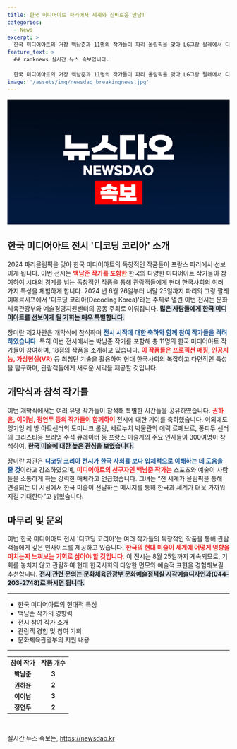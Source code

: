 ```yaml
---
title: 한국 미디어아트 파리에서 세계와 신비로운 만남!
categories:
  - News
excerpt: >
  한국 미디어아트의 거장 백남준과 11명의 작가들이 파리 올림픽을 맞아 LG그랑 팔레에서 디코딩 코리아 전시를 개최합니다. 최첨단 기술로 한국 사회의 복잡성을 체험하며, 세계와 연결되는 메시지를 만나보세요!
feature_text: >
  ## ranknews 실시간 뉴스 속보입니다.

  한국 미디어아트의 거장 백남준과 11명의 작가들이 파리 올림픽을 맞아 LG그랑 팔레에서 디코딩 코리아 전시를 개최합니다. 최첨단 기술로 한국 사회의 복잡성을 체험하며, 세계와 연결되는 메시지를 만나보세요!
image: '/assets/img/newsdao_breakingnews.jpg'
---
```


<p><img src="/assets/img/newsdao_breakingnews.jpg" alt="ranknews 속보" /></p>

<h2 data-ke-size="size26">한국 미디어아트 전시 '디코딩 코리아' 소개</h2>

<p data-ke-size="size16">2024 파리올림픽을 맞아 한국 미디어아트의 독창적인 작품들이 프랑스 파리에서 선보이게 됩니다. 이번 전시는 <b><span style="color: #ee2323;">백남준 작가를 포함한</span></b> 한국의 다양한 미디어아트 작가들이 참여하여 시대의 경계를 넘는 독창적인 작품을 통해 관람객들에게 현대 한국사회의 여러 가지 특성을 체험하게 합니다. 2024 년 6월 26일부터 내달 25일까지 파리의 그랑 팔레 이메르시프에서 '디코딩 코리아(Decoding Korea)'라는 주제로 열린 이번 전시는 문화체육관광부와 예술경영지원센터의 공동 주최로 이뤄집니다. <b><span style="background-color: #21538527;">많은 사람들에게 한국 미디어아트를 선보이게 될 기회는 매우 특별합니다.</span></b></p>

<p data-ke-size="size16">장미란 제2차관은 개막식에 참석하며 <b><span style="color: #1a5490;">전시 시작에 대한 축하와 함께 참여 작가들을 격려하였습니다.</span></b> 특히 이번 전시에서는 박남준 작가를 포함해 총 11명의 한국 미디어아트 작가들이 참여하며, 18점의 작품을 소개하고 있습니다. <b><span style="color: #ee2323;">이 작품들은 프로젝션 매핑, 인공지능, 가상현실(VR)</span></b> 등 최첨단 기술을 활용하여 현대 한국사회의 복잡하고 다면적인 특성을 탐구하며, 관람객들에게 새로운 시각을 제공할 것입니다.</p>

<h2 data-ke-size="size26">개막식과 참석 작가들</h2>

<p data-ke-size="size16">이번 개막식에서는 여러 유명 작가들이 참석해 특별한 시간들을 공유하였습니다. <b><span style="color: #ee2323;">권하윤, 이이남, 정연두 등의 작가들이 함께하여</span></b> 전시에 대한 기여를 축하했습니다. 이외에도 엉기엉 레 방 아트센터의 도미니크 롤랑, 세르누치 박물관의 에릭 르페브르, 퐁피두 센터의 크리스티옹 브리엉 수석 큐레이터 등 프랑스 미술계의 주요 인사들이 300여명이 참석하여, <b><span style="background-color: #21538527;">한국 미술에 대한 높은 관심을 보였습니다.</span></b></p>

<p data-ke-size="size16">장미란 차관은 <b><span style="color: #1a5490;">디코딩 코리아 전시가 한국 사회를 보다 입체적으로 이해하는 데 도움을 줄 것</span></b>이라고 강조하였으며, <b><span style="color: #ee2323;">미디어아트의 선구자인 백남준 작가는</span></b> 스포츠와 예술이 사람들을 소통하게 하는 강력한 매체라고 언급했습니다. 그녀는 “전 세계가 올림픽을 통해 연결되는 이 시점에서 한국 미술이 전달하는 메시지를 통해 한국과 세계가 더욱 가까워지길 기대한다”고 밝혔습니다.</p>

<h2 data-ke-size="size26">마무리 및 문의</h2>

<p data-ke-size="size16">이번 한국 미디어아트 전시 '디코딩 코리아'는 여러 작가들의 독창적인 작품을 통해 관람객들에게 깊은 인사이트를 제공하고 있습니다. <b><span style="color: #ee2323;">한국의 현대 미술이 세계에 어떻게 영향을 미치는지 느껴보는 기회로 삼아야 할 것입니다.</span></b> 이 전시는 8월 25일까지 계속되므로, 기회를 놓치지 않고 관람하여 현대 한국사회의 다양한 면모와 예술적 표현을 경험해보길 추천합니다. <b><span style="background-color: #21538527;">전시 관련 문의는 문화체육관광부 문화예술정책실 시각예술디자인과(044-203-2748)로 하시면 됩니다.</span></b></p>

<hr>

<ul>
    <li>한국 미디어아트의 현대적 특성</li>
    <li>백남준 작가의 영향력</li>
    <li>전시 참여 작가 소개</li>
    <li>관람객 경험 및 참여 기회</li>
    <li>문화체육관광부의 지원 내용</li>
</ul>

<hr>

<table style="width: 100%; border-collapse: collapse;">
    <tr>
        <td style="text-align: center; height: 17px;"><b>참여 작가</b></td>
        <td style="text-align: center; height: 17px;"><b>작품 개수</b></td>
    </tr>
    <tr>
        <td style="text-align: center; height: 17px;"><b>박남준</b></td>
        <td style="text-align: center; height: 17px;"><b>3</b></td>
    </tr>
    <tr>
        <td style="text-align: center; height: 17px;"><b>권하윤</b></td>
        <td style="text-align: center; height: 17px;"><b>2</b></td>
    </tr>
    <tr>
        <td style="text-align: center; height: 17px;"><b>이이남</b></td>
        <td style="text-align: center; height: 17px;"><b>3</b></td>
    </tr>
    <tr>
        <td style="text-align: center; height: 17px;"><b>정연두</b></td>
        <td style="text-align: center; height: 17px;"><b>2</b></td>
    </tr>
</table>

<p data-ke-size="size16">&nbsp;</p>
실시간 뉴스 속보는, <a href="https://newsdao.kr" rel="dofollow">https://newsdao.kr</a>



